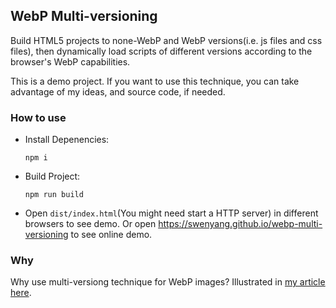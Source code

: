 ## WebP Multi-versioning

Build HTML5 projects to none-WebP and WebP versions(i.e. js files and css files), then dynamically load scripts of different versions according to the browser's WebP capabilities.

This is a demo project. If you want to use this technique, you can take advantage of my ideas, and source code, if needed.

### How to use

- Install Depenencies:

    ```
    npm i
    ```

- Build Project:

    ```
    npm run build
    ```

- Open `dist/index.html`(You might need start a HTTP server) in different browsers to see demo. Or open <https://swenyang.github.io/webp-multi-versioning> to see online demo.

### Why

Why use multi-versiong technique for WebP images? Illustrated in [my article here](https://swenyang.gitbooks.io/yapn/content/webp-images-in-html5/).
